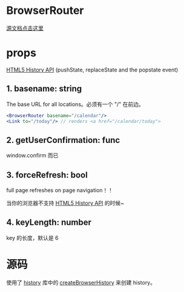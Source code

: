 # BrowserRouter

[源文档点击这里][1]

# props

[HTML5 History API][4] (pushState, replaceState and the popstate event)

## 1. basename: string

The base URL for all locations。必须有一个 "/" 在前边。

```jsx
<BrowserRouter basename="/calendar"/>
<Link to="/today"/> // renders <a href="/calendar/today">
```

## 2. getUserConfirmation: func

window.confirm 而已

## 3. forceRefresh: bool

full page refreshes on page navigation！！

当你的浏览器不支持 [HTML5 History API][4] 的时候~

## 4. keyLength: number

key 的长度，默认是 6

# 源码

使用了 [history][3] 库中的 [createBrowserHistory][2] 来创建 history。

[1]: https://reacttraining.com/react-router/web/api/BrowserRouter
[2]: https://github.com/ReactTraining/history/blob/master/modules/createBrowserHistory.js
[3]: https://github.com/ReactTraining/history
[4]: https://developer.mozilla.org/zh-CN/docs/Web/API/History_API